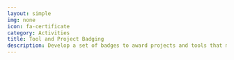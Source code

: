 ```yaml
---
layout: simple
img: none
icon: fa-certificate
category: Activities
title: Tool and Project Badging
description: Develop a set of badges to award projects and tools that meet various achievements for rigor, reproducibility, etc. 
---
```

